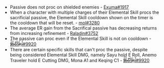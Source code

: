 * Passive does not proc on shielded enemies - [Exuma\#1917](../../../evidence/equipment/weapons.md#sacrificial-weapons-do-not-proc-on-shielded-enemies)
* When a character with multiple charges of their Elemental Skill procs the sacrificial passive, the Elemental Skill cooldown shown on the timer is the cooldown that will be reset. - [mol\#3280 ](../../../evidence/equipment/weapons.md#sacrificial-passive-with-multiple-e-stacks)
* The average ER gain from the Sacrifical passive has decreasing returns from increasing refinement - [Raladin\#3752](../../../evidence/equipment/weapons.md#average-er-gains-from-sacrifical-weapons)
* The passive can proc even if the Elemental Skill is not on cooldown - [ f̸̒͂ỏ̶̂o̵͌̚s̶͊̏h̷̤̀ḯ̴̊\#9920](../../../evidence/equipment/weapons.md#sacrificial-weapons-can-proc-even-if-the-elemental-skill-is-not-on-cooldown)
* There are certain specific skills that can't proc the passive, despite being considered Elemental Skill DMG, namely Sayu hold E Roll, Anemo Traveler hold E Cutting DMG, Mona A1 and Keqing C1 - [ f̸̒͂ỏ̶̂o̵͌̚s̶͊̏h̷̤̀ḯ̴̊\#9920](../../../evidence/equipment/weapons.md#elemental-skills-that-dont-proc-sacrificial-weapons)
